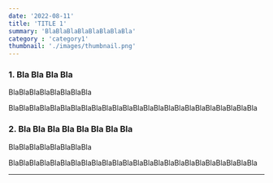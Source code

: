 ```yaml
---
date: '2022-08-11'
title: 'TITLE 1'
summary: 'BlaBlaBlaBlaBlaBlaBlaBla'
category : 'category1'
thumbnail: './images/thumbnail.png'
---
```


### 1. Bla Bla Bla Bla

BlaBlaBlaBlaBlaBlaBlaBla

BlaBlaBlaBlaBlaBlaBlaBlaBlaBlaBlaBlaBlaBlaBlaBlaBlaBlaBlaBlaBlaBlaBlaBla

### 2. Bla Bla Bla Bla Bla Bla Bla Bla

BlaBlaBlaBlaBlaBlaBlaBla

BlaBlaBlaBlaBlaBlaBlaBlaBlaBlaBlaBlaBlaBlaBlaBlaBlaBlaBlaBlaBlaBlaBlaBla

---
